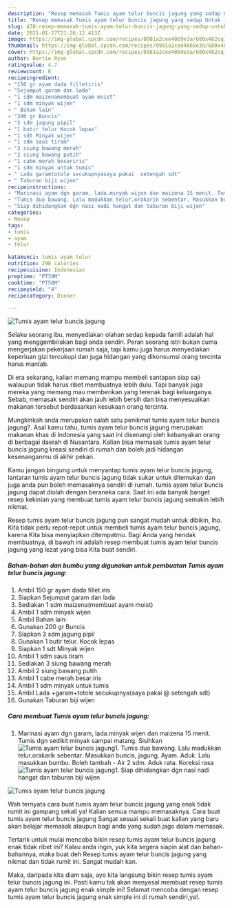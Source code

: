 ```yaml
---
description: "Resep memasak Tumis ayam telur buncis jagung yang sedap Untuk Jualan"
title: "Resep memasak Tumis ayam telur buncis jagung yang sedap Untuk Jualan"
slug: 478-resep-memasak-tumis-ayam-telur-buncis-jagung-yang-sedap-untuk-jualan
date: 2021-01-27T21:26:12.413Z
image: https://img-global.cpcdn.com/recipes/0981a2cee4069e3a/680x482cq70/tumis-ayam-telur-buncis-jagung-foto-resep-utama.jpg
thumbnail: https://img-global.cpcdn.com/recipes/0981a2cee4069e3a/680x482cq70/tumis-ayam-telur-buncis-jagung-foto-resep-utama.jpg
cover: https://img-global.cpcdn.com/recipes/0981a2cee4069e3a/680x482cq70/tumis-ayam-telur-buncis-jagung-foto-resep-utama.jpg
author: Bertie Ryan
ratingvalue: 4.7
reviewcount: 6
recipeingredient:
- "150 gr ayam dada filletiris"
- "Sejumput garam dan lada"
- "1 sdm maizenamembuat ayam moist"
- "1 sdm minyak wijen"
- " Bahan lain"
- "200 gr Buncis"
- "3 sdm jagung pipil"
- "1 butir telur Kocok lepas"
- "1 sdt Minyak wijen"
- "1 sdm saus tiram"
- "3 siung bawang merah"
- "2 siung bawang putih"
- "1 cabe merah besariris"
- "1 sdm minyak untuk tumis"
- " Lada garamtotole secukupnyasaya pakai  setengah sdt"
- " Taburan biji wijen"
recipeinstructions:
- "Marinasi ayam dgn garam, lada.minyak wijen dan maizena 15 menit. Tumis dgn sedikit minyak sampai matang. Sisihkan"
- "Tumis duo bawang. Lalu madukkan telur.orakarik sebentar. Masukkan buncis, jagung. Ayam. Aduk. Lalu masukkan bumbu. Boleh tambah  Air 2 sdm. Aduk rata. Koreksi rasa"
- "Siap dihidangkan dgn nasi nadi hangat dan taburan biji wijen"
categories:
- Resep
tags:
- tumis
- ayam
- telur

katakunci: tumis ayam telur 
nutrition: 298 calories
recipecuisine: Indonesian
preptime: "PT39M"
cooktime: "PT58M"
recipeyield: "4"
recipecategory: Dinner

---
```



![Tumis ayam telur buncis jagung](https://img-global.cpcdn.com/recipes/0981a2cee4069e3a/680x482cq70/tumis-ayam-telur-buncis-jagung-foto-resep-utama.jpg)

Selaku seorang ibu, menyediakan olahan sedap kepada famili adalah hal yang menggembirakan bagi anda sendiri. Peran seorang istri bukan cuma mengerjakan pekerjaan rumah saja, tapi kamu juga harus menyediakan keperluan gizi tercukupi dan juga hidangan yang dikonsumsi orang tercinta harus mantab.

Di era  sekarang, kalian memang mampu membeli santapan siap saji walaupun tidak harus ribet membuatnya lebih dulu. Tapi banyak juga mereka yang memang mau memberikan yang terenak bagi keluarganya. Sebab, memasak sendiri akan jauh lebih bersih dan bisa menyesuaikan makanan tersebut berdasarkan kesukaan orang tercinta. 



Mungkinkah anda merupakan salah satu penikmat tumis ayam telur buncis jagung?. Asal kamu tahu, tumis ayam telur buncis jagung merupakan makanan khas di Indonesia yang saat ini disenangi oleh kebanyakan orang di berbagai daerah di Nusantara. Kalian bisa memasak tumis ayam telur buncis jagung kreasi sendiri di rumah dan boleh jadi hidangan kesenanganmu di akhir pekan.

Kamu jangan bingung untuk menyantap tumis ayam telur buncis jagung, lantaran tumis ayam telur buncis jagung tidak sukar untuk ditemukan dan juga anda pun boleh memasaknya sendiri di rumah. tumis ayam telur buncis jagung dapat diolah dengan beraneka cara. Saat ini ada banyak banget resep kekinian yang membuat tumis ayam telur buncis jagung semakin lebih nikmat.

Resep tumis ayam telur buncis jagung pun sangat mudah untuk dibikin, lho. Kita tidak perlu repot-repot untuk membeli tumis ayam telur buncis jagung, karena Kita bisa menyiapkan ditempatmu. Bagi Anda yang hendak membuatnya, di bawah ini adalah resep membuat tumis ayam telur buncis jagung yang lezat yang bisa Kita buat sendiri.

<!--inarticleads1-->

##### Bahan-bahan dan bumbu yang digunakan untuk pembuatan Tumis ayam telur buncis jagung:

1. Ambil 150 gr ayam dada fillet.iris
1. Siapkan Sejumput garam dan lada
1. Sediakan 1 sdm maizena(membuat ayam moist)
1. Ambil 1 sdm minyak wijen
1. Ambil  Bahan lain:
1. Gunakan 200 gr Buncis
1. Siapkan 3 sdm jagung pipil
1. Gunakan 1 butir telur. Kocok lepas
1. Siapkan 1 sdt Minyak wijen
1. Ambil 1 sdm saus tiram
1. Sediakan 3 siung bawang merah
1. Ambil 2 siung bawang putih
1. Ambil 1 cabe merah besar.iris
1. Ambil 1 sdm minyak untuk tumis
1. Ambil  Lada +garam+totole secukupnya(saya pakai @ setengah sdt)
1. Gunakan  Taburan biji wijen




<!--inarticleads2-->

##### Cara membuat Tumis ayam telur buncis jagung:

1. Marinasi ayam dgn garam, lada.minyak wijen dan maizena 15 menit. Tumis dgn sedikit minyak sampai matang. Sisihkan
<img src="//assets-global.cpcdn.com/assets/icons/button_play-2c75c40dde080a61004c1f40b05d8f140eaff45d7e9e6481dc71c63d2e7c4909.png" alt="Tumis ayam telur buncis jagung">1. Tumis duo bawang. Lalu madukkan telur.orakarik sebentar. Masukkan buncis, jagung. Ayam. Aduk. Lalu masukkan bumbu. Boleh tambah  - Air 2 sdm. Aduk rata. Koreksi rasa
<img src="//assets-global.cpcdn.com/assets/icons/button_play-2c75c40dde080a61004c1f40b05d8f140eaff45d7e9e6481dc71c63d2e7c4909.png" alt="Tumis ayam telur buncis jagung">1. Siap dihidangkan dgn nasi nadi hangat dan taburan biji wijen
<img src="//assets-global.cpcdn.com/assets/icons/button_play-2c75c40dde080a61004c1f40b05d8f140eaff45d7e9e6481dc71c63d2e7c4909.png" alt="Tumis ayam telur buncis jagung">



Wah ternyata cara buat tumis ayam telur buncis jagung yang enak tidak rumit ini gampang sekali ya! Kalian semua mampu memasaknya. Cara buat tumis ayam telur buncis jagung Sangat sesuai sekali buat kalian yang baru akan belajar memasak ataupun bagi anda yang sudah jago dalam memasak.

Tertarik untuk mulai mencoba bikin resep tumis ayam telur buncis jagung enak tidak ribet ini? Kalau anda ingin, yuk kita segera siapin alat dan bahan-bahannya, maka buat deh Resep tumis ayam telur buncis jagung yang nikmat dan tidak rumit ini. Sangat mudah kan. 

Maka, daripada kita diam saja, ayo kita langsung bikin resep tumis ayam telur buncis jagung ini. Pasti kamu tak akan menyesal membuat resep tumis ayam telur buncis jagung enak simple ini! Selamat mencoba dengan resep tumis ayam telur buncis jagung enak simple ini di rumah sendiri,ya!.

